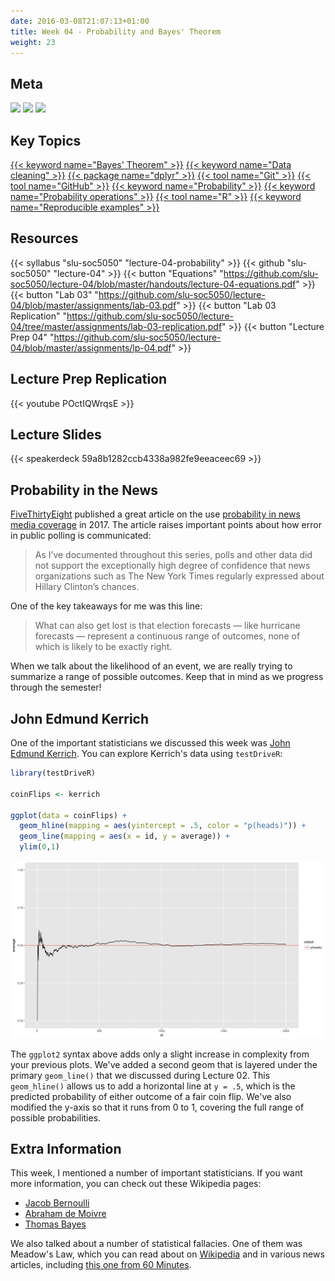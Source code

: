 ```yaml
---
date: 2016-03-08T21:07:13+01:00
title: Week 04 - Probability and Bayes' Theorem
weight: 23
---
```


## Meta
![](https://img.shields.io/badge/semester-fall%202018-orange.svg) ![](https://img.shields.io/badge/release-lecture-brightgreen.svg) [![](https://img.shields.io/badge/last%20update-2018--09--24-brightgreen.svg)](https://github.com/slu-soc5050/lecture-03/blob/master/NEWS_SITE.md)

## Key Topics
[{{< keyword name="Bayes' Theorem" >}}](/topic-index/#a-d)
[{{< keyword name="Data cleaning" >}}](/topic-index/#a-d)
[{{< package name="dplyr" >}}](/topic-index/#a-d)
[{{< tool name="Git" >}}](/topic-index/#e-h)
[{{< tool name="GitHub" >}}](/topic-index/#e-h)
[{{< keyword name="Probability" >}}](/topic-index/#m-p)
[{{< keyword name="Probability operations" >}}](/topic-index/#m-p)
[{{< tool name="R" >}}](/topic-index/#q-t)
[{{< keyword name="Reproducible examples" >}}](/topic-index/#q-t)

## Resources

{{< syllabus "slu-soc5050" "lecture-04-probability" >}}
{{< github "slu-soc5050" "lecture-04" >}}
{{< button "Equations" "https://github.com/slu-soc5050/lecture-04/blob/master/handouts/lecture-04-equations.pdf" >}}
{{< button "Lab 03" "https://github.com/slu-soc5050/lecture-04/blob/master/assignments/lab-03.pdf" >}}
{{< button "Lab 03 Replication" "https://github.com/slu-soc5050/lecture-04/tree/master/assignments/lab-03-replication.pdf" >}}
{{< button "Lecture Prep 04" "https://github.com/slu-soc5050/lecture-04/blob/master/assignments/lp-04.pdf" >}}

## Lecture Prep Replication
<p> </p>
{{< youtube POctIQWrqsE >}}

## Lecture Slides
<p> </p>
{{< speakerdeck 59a8b1282ccb4338a982fe9eeaceec69 >}}

## Probability in the News
[FiveThirtyEight](https://fivethirtyeight.com/) published a great article on the use [probability in news media coverage](https://fivethirtyeight.com/features/the-media-has-a-probability-problem/) in 2017. The article raises important points about how error in public polling is communicated:

> As I’ve documented throughout this series, polls and other data did not support the exceptionally high degree of confidence that news organizations such as The New York Times regularly expressed about Hillary Clinton’s chances.

One of the key takeaways for me was this line:

> What can also get lost is that election forecasts — like hurricane forecasts — represent a continuous range of outcomes, none of which is likely to be exactly right.

When we talk about the likelihood of an event, we are really trying to summarize a range of possible outcomes. Keep that in mind as we progress through the semester!

## John Edmund Kerrich
One of the important statisticians we discussed this week was [John Edmund Kerrich](https://en.wikipedia.org/wiki/John_Edmund_Kerrich). You can explore Kerrich's data using `testDriveR`:

```r
library(testDriveR)

coinFlips <- kerrich

ggplot(data = coinFlips) +
  geom_hline(mapping = aes(yintercept = .5, color = "p(heads)")) +
  geom_line(mapping = aes(x = id, y = average)) +
  ylim(0,1)
```
![kerrichPlot](https://raw.githubusercontent.com/slu-soc5050/Core-Documents/sources/Week-04/kerrichPlot.png)

The `ggplot2` syntax above adds only a slight increase in complexity from your previous plots. We've added a second geom that is layered under the primary `geom_line()` that we discussed during Lecture 02. This `geom_hline()` allows us to add a horizontal line at `y = .5`, which is the predicted probability of either outcome of a fair coin flip. We've also modified the y-axis so that it runs from 0 to 1, covering the full range of possible probabilities.

## Extra Information
This week, I mentioned a number of important statisticians. If you want more information, you can check out these Wikipedia pages:

* [Jacob Bernoulli](https://en.wikipedia.org/wiki/Jacob_Bernoulli)
* [Abraham de Moivre](https://en.wikipedia.org/wiki/Abraham_de_Moivre)
* [Thomas Bayes](https://en.wikipedia.org/wiki/Thomas_Bayes)

We also talked about a number of statistical fallacies. One of them was Meadow's Law, which you can read about on [Wikipedia](https://en.wikipedia.org/wiki/Meadow%27s_law) and in various news articles, including [this one from 60 Minutes](https://www.cbsnews.com/news/expert-testimony-bad-evidence/).
